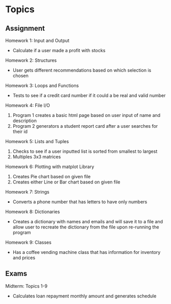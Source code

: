 # Topics
## Assignment
Homework 1: Input and Output
* Calculate if a user made a profit with stocks

Homework 2: <Decision>Structures </Decision>
* User gets different recommendations based on which selection is chosen

Homework 3: Loops and Functions
* Tests to see if a credit card number if it could a be real and valid number

Homework 4: File I/O
1. Program 1 creates a basic html page based on user input of name and description
2. Program 2 generators a student report card after a user searches for their id

Homework 5: Lists and Tuples
1. Checks to see if a user inputted list is sorted from smallest to largest
2. Multiples 3x3 matrices

Homework 6: Plotting with matplot Library
1. Creates Pie chart based on given file
2. Creates either Line or Bar chart based on given file

Homework 7: Strings
* Converts a phone number that has letters to have only numbers

Homework 8: Dictionaries
* Creates a dictionary with names and emails and will save it to a file and allow user to recreate the dictionary from the file upon re-running the program

Homework 9: Classes
* Has a coffee vending machine class that has information for inventory and prices

## Exams
Midterm: Topics 1-9
* Calculates loan repayment monthly amount and generates schedule
